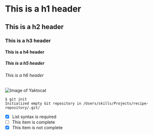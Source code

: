 # This is a h1 header 
## This is a h2 header 
### This is a h3 header
#### This is a h4 header 
##### This is a h5 header 
###### This is a h6 header 

![Image of Yaktocat](https://octodex.github.com/images/yaktocat.png)
```
$ git init
Initialized empty Git repository in /Users/skills/Projects/recipe-repository/.git/
```
- [x] List syntax is required
- [ ] This item is complete
- [x] This item is not complete
